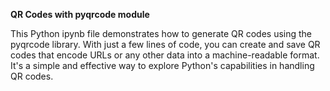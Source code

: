 **QR Codes with pyqrcode module**

This Python ipynb file demonstrates how to generate QR codes using the pyqrcode library. With just a few lines of code, you can create and save QR codes that encode URLs or any other data into a machine-readable format. It's a simple and effective way to explore Python's capabilities in handling QR codes.
